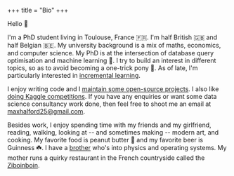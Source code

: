 +++
title = "Bio"
+++

Hello 👋

I'm a PhD student living in Toulouse, France 🇫🇷. I'm half British 🇬🇧 and half Belgian 🇧🇪. My university background is a mix of maths, economics, and computer science. My PhD is at the intersection of database query optimisation and machine learning 🤖. I try to build an interest in different topics, so as to avoid becoming a one-trick pony 🐴. As of late, I'm particularly interested in [incremental learning](https://www.wikiwand.com/en/Incremental_learning).

I enjoy writing code and I [maintain some open-source projects](https://github.com/MaxHalford/). I also like [doing Kaggle competitions](https://www.kaggle.com/maxhalford). If you have any enquiries or want some data science consultancy work done, then feel free to shoot me an email at [maxhalford25@gmail.com](mailto:maxhalford25@gmail.com).

Besides work, I enjoy spending time with my friends and my girlfriend, reading, walking, looking at -- and sometimes making -- modern art, and cooking. My favorite food is peanut butter 🥜 and my favorite beer is Guinness ☘️. I have a [brother](https://jack.0x5.be/) who's into physics and operating systems. My mother runs a quirky restaurant in the French countryside called the [Ziboinboin](https://ziboinboin.com/).
